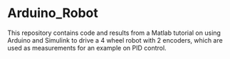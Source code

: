 # Arduino_Robot

This repository contains code and results from a Matlab tutorial on using Arduino and Simulink to drive a 4 wheel robot with 2 encoders, which are used as measurements for an example on PID control.
